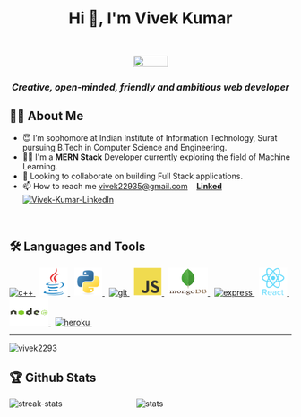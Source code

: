 <h1 align="center"> Hi 👋, I'm Vivek Kumar </h1>
<br>


<p align="center">
<img 
     src="https://img.freepik.com/free-vector/web-development-programmer-engineering-coding-website-augmented-reality-interface-screens-developer-project-engineer-programming-software-application-design-cartoon-illustration_107791-3863.jpg?w=996&t=st=1669908405~exp=1669909005~hmac=b176b02041136586faf45170f68dd98e5444f92e9782f8afc99c903477cbec77"
     width="35%"
     height="35%"
     />
</p>
<h3 align="center"><i>Creative, open-minded, friendly and ambitious web developer </i></h3>


<h2 align="left"> 👨‍💻 About Me</h2>

<ul>
    <li>😇 I’m sophomore at Indian Institute of Information Technology, Surat pursuing B.Tech in Computer Science and Engineering.</li>
    <li>👨‍💻 I'm a <b>MERN Stack</b> Developer currently exploring the field of Machine Learning.</li>
    <li>🔭 Looking to collaborate on building Full Stack applications.</li>
    <li>📫 How to reach me <a href="mailto:vivek22935@gmail.com">vivek22935@gmail.com</a> &nbsp;&nbsp; <a href="https://www.linkedin.com/in/vivek-kumar-75025a220/" target="_blank"><b>Linked</b> <img align="center" src="https://www.vectorlogo.zone/logos/linkedin/linkedin-tile.svg" alt="Vivek-Kumar-LinkedIn" height="20"></a></li>
</ul>
<br>


<h2 align="left"> 🛠 Languages and Tools</h2>
<p align="left">
  <a href="https://www.cplusplus.com/" target="_blank" rel="noreferrer">
    <img
      src="https://seeklogo.com/images/C/c-logo-43CE78FF9C-seeklogo.com.png"
      alt="c++"
      width="50"
      height="50"
    />
  </a>
  &nbsp;
  <a href="https://www.java.com" target="_blank" rel="noreferrer">
    <img
      src="https://raw.githubusercontent.com/devicons/devicon/master/icons/java/java-original.svg"
      alt="java"
      width="50"
      height="50"
    />
  </a>
  &nbsp;
  <a href="https://www.python.org" target="_blank" rel="noreferrer">
    <img
      src="https://raw.githubusercontent.com/devicons/devicon/master/icons/python/python-original.svg"
      alt="python"
      width="50"
      height="50"
    />
  </a>
  &nbsp;
  <a href="https://git-scm.com/" target="_blank" rel="noreferrer">
    <img
      src="https://www.vectorlogo.zone/logos/git-scm/git-scm-icon.svg"
      alt="git"
      width="45"
      height="50"
    />
  </a>
  &nbsp;
  <a
    href="https://developer.mozilla.org/en-US/docs/Web/JavaScript"
    target="_blank"
    rel="noreferrer"
  >
    <img
      src="https://raw.githubusercontent.com/devicons/devicon/master/icons/javascript/javascript-original.svg"
      alt="javascript"
      width="50"
      height="50"
    />
  </a>
  &nbsp;
  <a href="https://www.mongodb.com/" target="_blank" rel="noreferrer">
    <img
      src="https://raw.githubusercontent.com/devicons/devicon/master/icons/mongodb/mongodb-original-wordmark.svg"
      alt="mongodb"
      width="70"
      height="50"
    />
  </a>
  &nbsp;
  <a href="https://expressjs.com" target="_blank" rel="noreferrer">
    <img
      src="https://res.cloudinary.com/practicaldev/image/fetch/s--YbV36HLj--/c_imagga_scale,f_auto,fl_progressive,h_420,q_auto,w_1000/https://dev-to-uploads.s3.amazonaws.com/i/hpg6if7btrwilqkidqbe.png"
      alt="express"
      width="75"
      height="30"
    />
  </a>
  &nbsp;
  <a href="https://reactjs.org/" target="_blank" rel="noreferrer">
    <img
      src="https://raw.githubusercontent.com/devicons/devicon/master/icons/react/react-original-wordmark.svg"
      alt="react"
      width="50"
      height="50"
    />
  </a>
  &nbsp;
  <a href="https://nodejs.org" target="_blank" rel="noreferrer">
    <img
      src="https://raw.githubusercontent.com/devicons/devicon/master/icons/nodejs/nodejs-original-wordmark.svg"
      alt="nodejs"
      width="70"
      height="50"
    />
  </a>
  &nbsp;
  <a href="https://heroku.com" target="_blank" rel="noreferrer">
    <img
      src="https://www.vectorlogo.zone/logos/heroku/heroku-icon.svg"
      alt="heroku"
      width="50"
      height="50"
    />
  </a>
  &nbsp;
</p>

<hr>
<img  src="https://github-readme-stats.vercel.app/api/top-langs?username=vivek2293&show_icons=true&locale=en&layout=compact&theme=dark" alt="vivek2293" />
<br>

<h2 align="left"> 🏆 Github Stats </h2>

<img  src="https://github-readme-streak-stats.herokuapp.com/?user=vivek2293&theme=dark" width="45%" align="left" alt="streak-stats">
<img  src="https://github-readme-stats.vercel.app/api?username=vivek2293&show_icons=true&theme=dark" width="45%" alt="stats">
